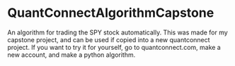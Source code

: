 # QuantConnectAlgorithmCapstone
An algorithm for trading the SPY stock automatically.
This was made for my capstone project, and can be used if copied into a new quantconnect project. 
If you want to try it for yourself, go to quantconnect.com, make a new account, and make a python algorithm.
